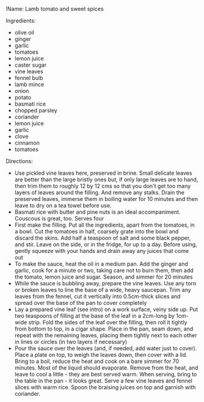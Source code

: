 !Name: Lamb tomato and sweet spices

Ingredients:
- olive oil
- ginger
- garlic
- tomatoes
- lemon juice
- caster sugar
- vine leaves
- fennel bulb
- lamb mince
- onion
- potato
- basmati rice
- chopped parsley
- coriander
- lemon juice
- garlic
- clove
- cinnamon
- tomatoes

Directions:
- Use pickled vine leaves here, preserved in brine. Small delicate leaves are better than the large bristly ones but, if only large leaves are to hand, then trim them to roughly 12 by 12 cms so that you don't get too many layers of leaves around the filling. And remove any stalks. Drain the preserved leaves, immerse them in boiling water for 10 minutes and then leave to dry on a tea towel before use. 
- Basmati rice with butter and pine nuts is an ideal accompaniment. Couscous is great, too. Serves four
- First make the filling. Put all the ingredients, apart from the tomatoes, in a bowl. Cut the tomatoes in half, coarsely grate into the bowl and discard the skins. Add half a teaspoon of salt and some black pepper, and stir. Leave on the side, or in the fridge, for up to a day. Before using, gently squeeze with your hands and drain away any juices that come out
- To make the sauce, heat the oil in a medium pan. Add the ginger and garlic, cook for a minute or two, taking care not to burn them, then add the tomato, lemon juice and sugar. Season, and simmer for 20 minutes
- While the sauce is bubbling away, prepare the vine leaves. Use any torn or broken leaves to line the base of a wide, heavy saucepan. Trim any leaves from the fennel, cut it vertically into 0.5cm-thick slices and spread over the base of the pan to cover completely
- Lay a prepared vine leaf (see intro) on a work surface, veiny side up. Put two teaspoons of filling at the base of the leaf in a 2cm-long by 1cm-wide strip. Fold the sides of the leaf over the filling, then roll it tightly from bottom to top, in a cigar shape. Place in the pan, seam down, and repeat with the remaining leaves, placing them tightly next to each other in lines or circles (in two layers if necessary)
- Pour the sauce over the leaves (and, if needed, add water just to cover). Place a plate on top, to weigh the leaves down, then cover with a lid. Bring to a boil, reduce the heat and cook on a bare simmer for 70 minutes. Most of the liquid should evaporate. Remove from the heat, and leave to cool a little - they are best served warm. When serving, bring to the table in the pan - it looks great. Serve a few vine leaves and fennel slices with warm rice. Spoon the braising juices on top and garnish with coriander.
